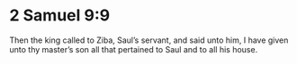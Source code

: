 # 2 Samuel 9:9

Then the king called to Ziba, Saul’s servant, and said unto him, I have given unto thy master’s son all that pertained to Saul and to all his house.